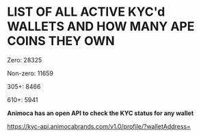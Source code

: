 # LIST OF ALL ACTIVE KYC'd WALLETS AND HOW MANY APE COINS THEY OWN

Zero: 28325

Non-zero: 11659

305+: 8466

610+: 5941

**Animoca has an open API to check the KYC status for any wallet**

https://kyc-api.animocabrands.com/v1.0/profile/?walletAddress=